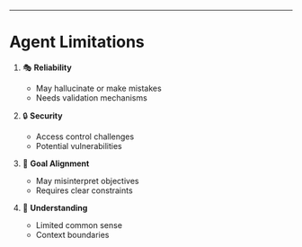 ---
# Agent Limitations

1. 🎭 **Reliability**
   - May hallucinate or make mistakes
   - Needs validation mechanisms

2. 🔒 **Security**
   - Access control challenges
   - Potential vulnerabilities

3. 🎯 **Goal Alignment**
   - May misinterpret objectives
   - Requires clear constraints

4. 🤔 **Understanding**
   - Limited common sense
   - Context boundaries 
